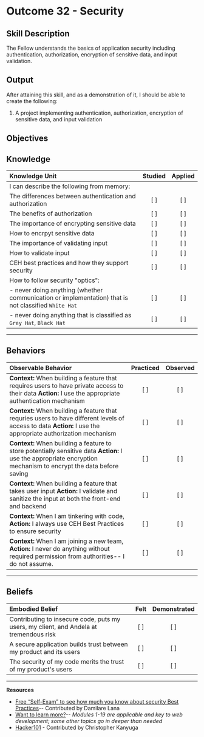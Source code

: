 # Outcome 32 - Security

**Skill Description**
----------
The Fellow understands the basics of application security including authentication, authorization, encryption of sensitive data, and input validation.

**Output**
----------
After attaining this skill, and as a demonstration of it, I should be able to create the following:

1. A project implementing authentication, authorization, encryption of sensitive data, and input validation


**Objectives**
----------
## **Knowledge**


| Knowledge Unit   |      Studied      | Applied |
|:-------------|:------------------:|:--------:|
| I can describe the following from memory: | | |
| The differences between authentication and authorization | [ ] | [ ]  |
| The benefits of authorization | [ ] | [ ]  |
| The importance of encrypting sensitive data | [ ] | [ ]  |
| How to encrpyt sensitive data     | [ ] | [ ]  |
| The importance of validating input   | [ ] | [ ]  |
| How to validate input      | [ ] | [ ]  |
| CEH best practices and how they support security  | [ ] | [ ]  |
| How to follow security "optics": | | | 
| - never doing anything (whether communication or implementation) that is not classified `White Hat`|[ ] |[ ] | 
| - never doing anything that is classified as `Grey Hat`, `Black Hat` |[ ] |[ ] | 



----------


## **Behaviors**

| Observable Behavior   |      Practiced      | Observed |
|:-------------|:------------------:|:--------:|
| **Context:** When building a feature that requires users to have private access to their data **Action:** I use the appropriate authentication mechanism | [ ] | [ ] |
| **Context:** When building a feature that requries users to have different levels of access to data **Action:** I use the appropriate authorization mechanism | [ ] | [ ] |
| **Context:** When building a feature to store potentially sensitive data **Action:** I use the appropriate encryption mechanism to encrypt the data before saving | [ ] | [ ] |
| **Context:** When building a feature that takes user input **Action:** I validate and sanitize the input at both the front-end and backend | [ ] | [ ] |
| **Context:** When I am tinkering with code,  **Action:** I always use CEH Best Practices to ensure security | [ ] | [ ] |
| **Context:** When I am joining a new team,  **Action:** I never do anything without required permission from authorities-- I do not assume. | [ ] | [ ] |


----------


## **Beliefs**


| Embodied Belief   |      Felt      | Demonstrated |
|:-------------|:------------------:|:--------:|
| Contributing to insecure code, puts my users, my client, and Andela at tremendous risk | [ ] | [ ] |
| A secure application builds trust between my product and its users | [ ] | [ ] |
| The security of my code merits the trust of my product's users | [ ] | [ ] |

--- 

**Resources**
- [Free “Self-Exam” to see how much you know about security Best Practices](https://www.eccouncil.org/programs/certified-ethical-hacker-ceh/ceh-assessment/)-- Contributed by Damilare Lana
- [Want to learn more?](https://www.cybrary.it/course/ethical-hacking/)-- *Modules 1-19 are applicable and key to web development; some other topics go in deeper than needed* 
- [Hacker101](https://www.hacker101.com/) - Contributed by Christopher Kanyuga																					
